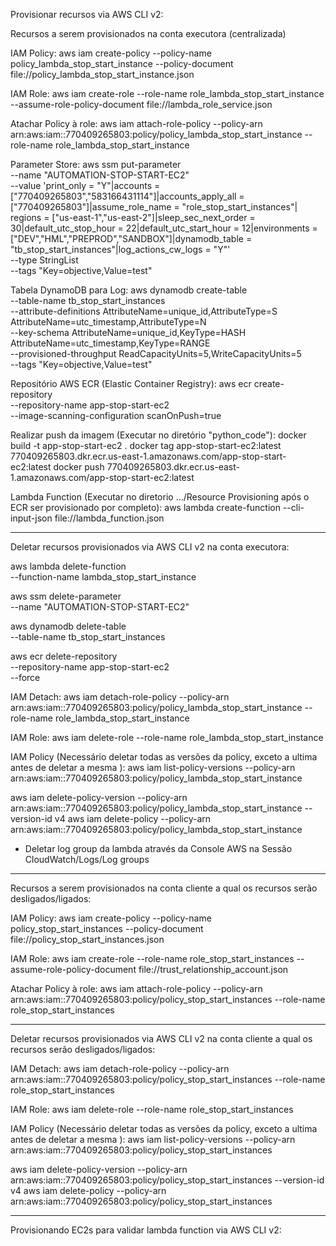 
Provisionar recursos via AWS CLI v2:

Recursos a serem provisionados na conta executora (centralizada)

IAM Policy:
aws iam create-policy --policy-name policy_lambda_stop_start_instance --policy-document file://policy_lambda_stop_start_instance.json

IAM Role:
aws iam create-role --role-name role_lambda_stop_start_instance --assume-role-policy-document file://lambda_role_service.json

Atachar Policy à role:
aws iam attach-role-policy --policy-arn arn:aws:iam::770409265803:policy/policy_lambda_stop_start_instance --role-name role_lambda_stop_start_instance


Parameter Store:
aws ssm put-parameter \
    --name "AUTOMATION-STOP-START-EC2" \
    --value 'print_only = "Y"|accounts = ["770409265803","583166431114"]|accounts_apply_all = ["770409265803"]|assume_role_name = "role_stop_start_instances"| regions = ["us-east-1","us-east-2"]|sleep_sec_next_order = 30|default_utc_stop_hour = 22|default_utc_start_hour = 12|environments = ["DEV","HML","PREPROD","SANDBOX"]|dynamodb_table = "tb_stop_start_instances"|log_actions_cw_logs = "Y"' \
    --type StringList \
    --tags "Key=objective,Value=test" 

Tabela DynamoDB para Log:
aws dynamodb create-table \
    --table-name tb_stop_start_instances \
    --attribute-definitions AttributeName=unique_id,AttributeType=S AttributeName=utc_timestamp,AttributeType=N \
    --key-schema AttributeName=unique_id,KeyType=HASH AttributeName=utc_timestamp,KeyType=RANGE \
    --provisioned-throughput ReadCapacityUnits=5,WriteCapacityUnits=5 \
    --tags "Key=objective,Value=test" 

Repositório AWS ECR (Elastic Container Registry):
aws ecr create-repository \
    --repository-name app-stop-start-ec2 \
    --image-scanning-configuration scanOnPush=true

Realizar push da imagem (Executar no diretório "python_code"):
docker build -t app-stop-start-ec2 .
docker tag app-stop-start-ec2:latest 770409265803.dkr.ecr.us-east-1.amazonaws.com/app-stop-start-ec2:latest
docker push 770409265803.dkr.ecr.us-east-1.amazonaws.com/app-stop-start-ec2:latest

Lambda Function (Executar no diretorio .../Resource Provisioning após o ECR ser provisionado por completo):
aws lambda create-function --cli-input-json file://lambda_function.json

******************************************************************************

Deletar recursos provisionados via AWS CLI v2 na conta executora:


aws lambda delete-function \
    --function-name lambda_stop_start_instance

aws ssm delete-parameter \
    --name "AUTOMATION-STOP-START-EC2"
    
aws dynamodb delete-table \
    --table-name tb_stop_start_instances

aws ecr delete-repository \
    --repository-name app-stop-start-ec2 \
    --force

IAM Detach:
aws iam detach-role-policy --policy-arn arn:aws:iam::770409265803:policy/policy_lambda_stop_start_instance --role-name role_lambda_stop_start_instance

IAM Role:
aws iam delete-role --role-name role_lambda_stop_start_instance

IAM Policy (Necessário deletar todas as versões da policy, exceto a ultima antes de deletar a mesma ):
aws iam list-policy-versions --policy-arn arn:aws:iam::770409265803:policy/policy_lambda_stop_start_instance

aws iam delete-policy-version --policy-arn arn:aws:iam::770409265803:policy/policy_lambda_stop_start_instance --version-id v4
aws iam delete-policy --policy-arn arn:aws:iam::770409265803:policy/policy_lambda_stop_start_instance

* Deletar log group da lambda através da Console AWS na Sessão CloudWatch/Logs/Log groups

******************************************************************************

Recursos a serem provisionados na conta cliente a qual os recursos serão desligados/ligados:

IAM Policy:
aws iam create-policy --policy-name policy_stop_start_instances --policy-document file://policy_stop_start_instances.json

IAM Role:
aws iam create-role --role-name role_stop_start_instances --assume-role-policy-document file://trust_relationship_account.json

Atachar Policy à role:
aws iam attach-role-policy --policy-arn arn:aws:iam::770409265803:policy/policy_stop_start_instances --role-name role_stop_start_instances

******************************************************************************

Deletar recursos provisionados via AWS CLI v2 na conta cliente a qual os recursos serão desligados/ligados:

IAM Detach:
aws iam detach-role-policy --policy-arn arn:aws:iam::770409265803:policy/policy_stop_start_instances --role-name role_stop_start_instances

IAM Role:
aws iam delete-role --role-name role_stop_start_instances

IAM Policy (Necessário deletar todas as versões da policy, exceto a ultima antes de deletar a mesma ):
aws iam list-policy-versions --policy-arn arn:aws:iam::770409265803:policy/policy_stop_start_instances

aws iam delete-policy-version --policy-arn arn:aws:iam::770409265803:policy/policy_stop_start_instances --version-id v4
aws iam delete-policy --policy-arn arn:aws:iam::770409265803:policy/policy_stop_start_instances


******************************************************************************

Provisionando EC2s para validar lambda function via AWS CLI v2:

